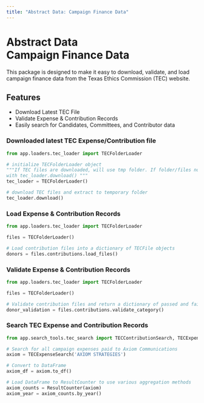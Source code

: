 ```yaml
---
title: "Abstract Data: Campaign Finance Data"
---
```

# Abstract Data <br> Campaign Finance Data

This package is designed to make it easy to download, validate, and load campaign finance data from the Texas Ethics Commission (TEC) website.

## Features

* Download Latest TEC File
* Validate Expense & Contribution Records
* Easily search for Candidates, Committees, and Contributor data

### Downloaded latest TEC Expense/Contribution file

```py title="main.py"
from app.loaders.tec_loader import TECFolderLoader

# initialize TECFolderLoader object
"""If TEC files are downloaded, will use tmp folder. If folder/files not found, will throw error instructing user to download files \
with tec_loader.download() """
tec_loader = TECFolderLoader()

# download TEC files and extract to temporary folder
tec_loader.download()
```

### Load Expense & Contribution Records
```py title="main.py"
from app.loaders.tec_loader import TECFolderLoader

files = TECFolderLoader()

# Load contribution files into a dictionary of TECFile objects
donors = files.contributions.load_files()
```

### Validate Expense & Contribution Records
```py title="main.py"
from app.loaders.tec_loader import TECFolderLoader

files = TECFolderLoader()

# Validate contribution files and return a dictionary of passed and failed records
donor_validation = files.contributions.validate_category()
```

### Search TEC Expense and Contribution Records
```py title="main.py"
from app.search_tools.tec_search import TECContributionSearch, TECExpenseSearch, ResultCounter

# Search for all campaign expenses paid to Axiom Communications
axiom = TECExpenseSearch('AXIOM STRATEGIES')

# Convert to DataFrame
axiom_df = axiom.to_df()

# Load DataFrame to ResultCounter to use various aggregation methods
axiom_counts = ResultCounter(axiom)
axiom_year = axiom_counts.by_year()
```